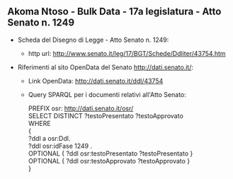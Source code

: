 ## Akoma Ntoso - Bulk Data - 17a legislatura - Atto Senato n. 1249 ##

* Scheda del Disegno di Legge - Atto Senato n. 1249:
	* http url: http://www.senato.it/leg/17/BGT/Schede/Ddliter/43754.htm

* Riferimenti al sito OpenData del Senato http://dati.senato.it/:
	* Link OpenData: http://dati.senato.it/ddl/43754
	* Query SPARQL per i documenti relativi all'Atto Senato:

        PREFIX osr: <http://dati.senato.it/osr/>  
		SELECT DISTINCT ?testoPresentato ?testoApprovato  
		WHERE  
		{  
		    ?ddl a osr:Ddl.  
		    ?ddl osr:idFase 1249 .  
		    OPTIONAL { ?ddl osr:testoPresentato ?testoPresentato }  
		    OPTIONAL { ?ddl osr:testoApprovato ?testoApprovato }  
		}
		